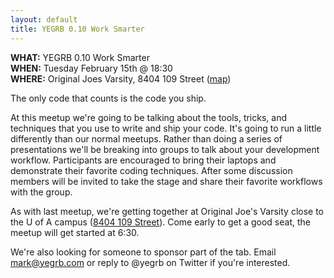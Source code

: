 ```yaml
---
layout: default
title: YEGRB 0.10 Work Smarter
---
```


**WHAT:** YEGRB 0.10 Work Smarter  
**WHEN:** Tuesday February 15th @ 18:30  
**WHERE:** Original Joes Varsity, 8404 109 Street ([map](http://goo.gl/maps/YJNv))  

The only code that counts is the code you ship.

At this meetup we're going to be talking about the tools, tricks, and techniques that you use to write and ship your code.  It's going to run a little differently than our normal meetups.  Rather than doing a series of presentations we'll be breaking into groups to talk about your development workflow.  Participants are encouraged to bring their laptops and demonstrate their favorite coding techniques.  After some discussion members will be invited to take the stage and share their favorite workflows with the group.

As with last meetup, we're getting together at Original Joe's Varsity close to the U of A campus ([8404 109 Street](http://goo.gl/maps/YJNv)).  Come early to get a good seat, the meetup will get started at 6:30.

We're also looking for someone to sponsor part of the tab. Email mark@yegrb.com or reply to @yegrb on Twitter if you're interested.

